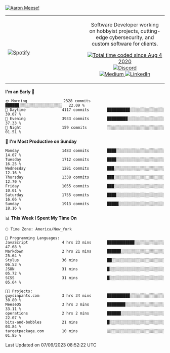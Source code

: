[![Aaron Meese!](https://user-images.githubusercontent.com/17814535/88975338-a2aabf00-d27f-11ea-963f-8a19608716b4.png)](https://github.com/ajmeese7/readme-ascii "README ASCII")

<!-- Modified from project here: https://github.com/novatorem/novatorem -->
<table width="100%">
  <tr>
  <td width="50%">

&nbsp; <br> [![Spotify](https://ajmeese7.vercel.app/api/spotify)](https://open.spotify.com/user/ajmeese)

  </td>
  <td width="50%">
    <p align="center">
    Software Developer working on hobbyist projects, cutting-edge cybersecurity, and custom software for clients.
    </p>
    <p align="center">
      <a href="https://wakatime.com/@f726891d-3b02-46cd-9b60-e8c59f9e2b14">
        <img src="https://wakatime.com/badge/user/f726891d-3b02-46cd-9b60-e8c59f9e2b14.svg" alt="Total time coded since Aug 4 2020" title="WakaTime" />
      </a>
      <a href="http://link.aaronmeese.com/discord">
        <img src="https://img.shields.io/badge/discord-ajmeese7%234835-369?style=flat-square&logo=discord&logoColor=white&color=purple" alt="Discord" title="Discord">
      </a>
      <br />
      <a href="https://link.aaronmeese.com/medium">
        <img src="https://img.shields.io/badge/medium-ajmeese7-1DB954?style=flat-square&logo=medium&logoColor=white" alt="Medium" title="Medium">
      </a>
      <a href="https://link.aaronmeese.com/linkedin">
        <img src="https://img.shields.io/badge/linkedIn-aaronmeese-1DB954?style=flat-square&logo=linkedin&logoColor=white&color=blue" alt="LinkedIn" title="LinkedIn">
      </a>
    </p>
  </td>

</table>

[//]: <> (The `&nbsp;` is to have Aphelion take up more space)

<!--START_SECTION:waka-->
**I'm an Early 🐤** 

```text
🌞 Morning                2328 commits        ██████░░░░░░░░░░░░░░░░░░░   22.09 % 
🌆 Daytime                4117 commits        ██████████░░░░░░░░░░░░░░░   39.07 % 
🌃 Evening                3933 commits        █████████░░░░░░░░░░░░░░░░   37.33 % 
🌙 Night                  159 commits         ░░░░░░░░░░░░░░░░░░░░░░░░░   01.51 % 
```
📅 **I'm Most Productive on Sunday** 

```text
Monday                   1483 commits        ████░░░░░░░░░░░░░░░░░░░░░   14.07 % 
Tuesday                  1712 commits        ████░░░░░░░░░░░░░░░░░░░░░   16.25 % 
Wednesday                1281 commits        ███░░░░░░░░░░░░░░░░░░░░░░   12.16 % 
Thursday                 1338 commits        ███░░░░░░░░░░░░░░░░░░░░░░   12.70 % 
Friday                   1055 commits        ███░░░░░░░░░░░░░░░░░░░░░░   10.01 % 
Saturday                 1755 commits        ████░░░░░░░░░░░░░░░░░░░░░   16.66 % 
Sunday                   1913 commits        █████░░░░░░░░░░░░░░░░░░░░   18.16 % 
```


📊 **This Week I Spent My Time On** 

```text
🕑︎ Time Zone: America/New_York

💬 Programming Languages: 
JavaScript               4 hrs 23 mins       ████████████░░░░░░░░░░░░░   47.68 % 
Markdown                 2 hrs 21 mins       ██████░░░░░░░░░░░░░░░░░░░   25.64 % 
Stylus                   36 mins             ██░░░░░░░░░░░░░░░░░░░░░░░   06.53 % 
JSON                     31 mins             █░░░░░░░░░░░░░░░░░░░░░░░░   05.72 % 
SCSS                     31 mins             █░░░░░░░░░░░░░░░░░░░░░░░░   05.64 % 

🐱‍💻 Projects: 
guysinpants.com          3 hrs 34 mins       ██████████░░░░░░░░░░░░░░░   38.80 % 
MeeseOS                  3 hrs 3 mins        ████████░░░░░░░░░░░░░░░░░   33.11 % 
operations               2 hrs 2 mins        ██████░░░░░░░░░░░░░░░░░░░   22.07 % 
bits-and-bobbles         21 mins             █░░░░░░░░░░░░░░░░░░░░░░░░   03.84 % 
targetpackage.com        10 mins             ░░░░░░░░░░░░░░░░░░░░░░░░░   01.85 % 
```


 Last Updated on 07/09/2023 08:52:22 UTC
<!--END_SECTION:waka-->
